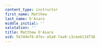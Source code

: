 ```yaml
---
content_type: instructor
first_name: Matthew
last_name: D'Asaro
middle_initial: ''
salutation: ''
title: Matthew D'Asaro
uid: 5b7d4ef6-87ec-a5a0-7aa9-c3ceeb13d738
---
```

